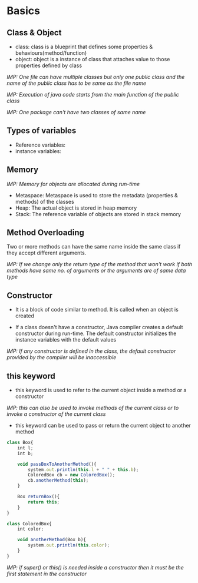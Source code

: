 # Basics

## Class & Object

- class: class is a blueprint that defines some properties & behaviours(method/function)
- object: object is a instance of class that attaches value to those properties defined by class

_IMP: One file can have multiple classes but only one public class and the name of the public class has to be same as the file name_

_IMP: Execution of java code starts from the main function of the public class_

_IMP: One package can't have two classes of same name_

## Types of variables

- Reference variables:
- instance variables:

## Memory

_IMP: Memory for objects are allocated during run-time_

- Metaspace: Metaspace is used to store the metadata (properties & methods) of the classes
- Heap: The actual object is stored in heap memory
- Stack: The reference variable of objects are stored in stack memory

## Method Overloading

Two or more methods can have the same name inside the same class if they accept different arguments.

_IMP: If we change only the return type of the method that won't work if both methods have same no. of arguments or the arguments are of same data type_

## Constructor

- It is a block of code similar to method. It is called when an object is created

- If a class doesn't have a constructor, Java compiler creates a default constructor during run-time. The default constructor initializes the instance variables with the default values

_IMP: If any constructor is defined in the class, the default constructor provided by the compiler will be inaccessible_

## this keyword

- this keyword is used to refer to the current object inside a method or a constructor

_IMP: this can also be used to invoke methods of the current class or to invoke a constructor of the current class_

- this keyword can be used to pass or return the current object to another method

```javascript
class Box{
    int l;
    int b;

    void passBoxToAnotherMethod(){
        system.out.println(this.l + " " + this.b);
        ColoredBox cb = new ColoredBox();
        cb.anotherMethod(this);
    }

    Box returnBox(){
        return this;
    }
}

class ColoredBox{
    int color;

    void anotherMethod(Box b){
        system.out.println(this.color);
    }
}
```

_IMP: if super() or this() is needed inside a constructor then it must be the first statement in the constructor_